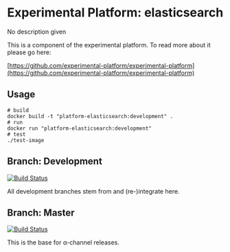 # Experimental Platform: elasticsearch

No description given

This is a component of the experimental platform. To read more about it please go here:

[https://github.com/experimental-platform/experimental-platform](https://github.com/experimental-platform/experimental-platform)

## Usage

    # build
    docker build -t "platform-elasticsearch:development" .
    # run
    docker run "platform-elasticsearch:development"
    # test
    ./test-image

## Branch: Development

[![Build Status](https://travis-ci.org/experimental-platform/platform-elasticsearch.svg?branch=development)](https://travis-ci.org/experimental-platform/platform-elasticsearch)

All development branches stem from and (re-)integrate here.

## Branch: Master

[![Build Status](https://travis-ci.org/experimental-platform/platform-elasticsearch.svg?branch=master)](https://travis-ci.org/experimental-platform/platform-elasticsearch)

This is the base for α-channel releases.
